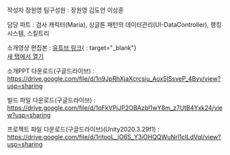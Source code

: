 작성자 장원영
팀구성원 : 장원영 김도언 이상훈

담당 파트 : 검사 캐릭터(Maria), 싱글톤 패턴의 데이터관리(UI-DataController), 랭킹시스템, 스킬트리

소개영상 편집본 :  [유튜브 링크](https://youtu.be/THTVPOIGpHY){ : target="_blank"}  
<a href="[유튜브 링크](https://youtu.be/THTVPOIGpHY)" target="_blank">새 탭에서 열기</a>

소개PPT 다운로드(구글드라이브) : https://drive.google.com/file/d/1n9JpRhXjaXcrcsiu_Aox5lSsveP_4Bvv/view?usp=sharing

빌드 파일 다운로드(구글드라이브) :
https://drive.google.com/file/d/1oFkVPjJP2OBAzbI1wY8m_z7UtB4Yxk24/view?usp=sharing

프로젝트 파일 다운로드(구글드라이브)(Unity2020.3.29f1) :
https://drive.google.com/file/d/1ritooL_jO6S_Y3iOHQQWuNrl1cILdVql/view?usp=sharing
